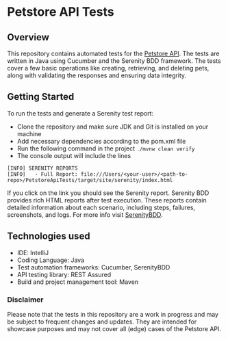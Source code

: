 # Petstore API Tests


## Overview
This repository contains automated tests for the [Petstore API](https://petstore.swagger.io/). The tests are written in Java using Cucumber and the Serenity BDD framework. 
The tests cover a few basic operations like creating, retrieving, and deleting pets, along with validating the responses and ensuring data integrity.
## Getting Started
To run the tests and generate a Serenity test report:
- Clone the repository and make sure JDK and Git is installed on your machine
- Add necessary dependencies according to the pom.xml file
- Run the following command in the project
`./mvnw clean verify`
- The console output will include the lines
```
[INFO] SERENITY REPORTS
[INFO]   - Full Report: file:///Users/<your-user>/<path-to-repo>/PetstoreApiTests/target/site/serenity/index.html
```
If you click on the link you should see the Serenity report.
Serenity BDD provides rich HTML reports after test execution. These reports contain detailed information about each scenario, including steps, failures, screenshots, and logs.
For more info visit [SerenityBDD](https://serenity-bdd.github.io/).
## Technologies used
- IDE: IntelliJ
- Coding Language: Java
- Test automation frameworks: Cucumber, SerenityBDD
- API testing library: REST Assured
- Build and project management tool: Maven


### Disclaimer
Please note that the tests in this repository are a work in progress and may be subject to frequent changes and updates. They are intended for showcase purposes and may not cover all (edge) cases of the Petstore API.